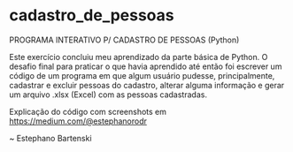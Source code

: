 # cadastro_de_pessoas
PROGRAMA INTERATIVO P/ CADASTRO DE PESSOAS (Python)

Este exercício concluiu meu aprendizado da parte básica de Python. O desafio final para praticar o que havia aprendido até então foi escrever um código de um programa em que algum usuário pudesse, principalmente, cadastrar e excluir pessoas do cadastro, alterar alguma informação e gerar um arquivo .xlsx (Excel) com as pessoas cadastradas.

Explicação do código com screenshots em https://medium.com/@estephanorodr

~ Estephano Bartenski
